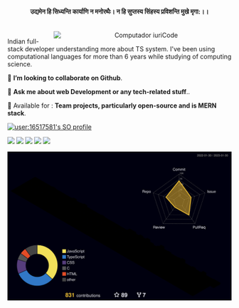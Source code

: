 <div align="Center">


 #### उद्यमेन हि सिध्यन्ति कार्याणि न मनोरथैः। न हि सुप्तस्य सिंहस्य प्रविशन्ति मुखे मृगा:।।
<br>

<img src="https://raw.githubusercontent.com/MicaelliMedeiros/micaellimedeiros/master/image/computer-illustration.png" min-width="400px" max-width="400px" width="400px" align="right" alt="Computador iuriCode">

<p align="left"> 
Indian full-stack developer understanding more about TS system. I've been using computational languages for more than 6 years while studying of computing science.
</p>

<p align="left">
  👯 <strong>I’m looking to collaborate on Github</strong>.
</p>

<p align="left">
  💬 <strong>Ask me about web Development or any tech-related stuff</strong>..
</p>

<p align="left">
🔵 Available for :
<strong>Team projects, particularly open-source and is MERN stack</strong>.
</p>

<div align="left">

[![user:16517581's SO profile](https://stackoverflow-readme-profile.johannchopin.fr/profile/16517581?theme=monokai&website=true&location=true)](https://github.com/johannchopin/stackoverflow-readme-profile)

</div>

<p align="left">

  <a href="#" alt="Gmail">
  <img src="https://img.shields.io/badge/-Gmail-FF0000?style=flat-square&labelColor=FF0000&logo=gmail&logoColor=white&link=LINK-DO-SEU-EMAIL" /></a>

  <a href="#" alt="Linkedin">
  <img src="https://img.shields.io/badge/-Linkedin-0e76a8?style=flat-square&logo=Linkedin&logoColor=white&link=LINK-DO-SEU-LINKEDIN" /></a>

  <a href="#" alt="WhatsApp">
  <img src="https://img.shields.io/badge/-WhatsApp-25d366?style=flat-square&labelColor=25d366&logo=whatsapp&logoColor=white&link=API-DO-SEU-WHATSAPP"/></a>

  <a href="#" alt="Facebook">
  <img src="https://img.shields.io/badge/-Facebook-3b5998?style=flat-square&labelColor=3b5998&logo=facebook&logoColor=white&link=LINK-DO-SEU-FACEBOOK"/></a>

  <a href="#" alt="Instagram">
  <img src="https://img.shields.io/badge/-Instagram-DF0174?style=flat-square&labelColor=DF0174&logo=instagram&logoColor=white&link=LINK-DO-SEU-INSTAGRAM"/></a>
</p>
</div>

![profile 3d contrib](profile-3d-contrib/profile-night-rainbow.svg)

